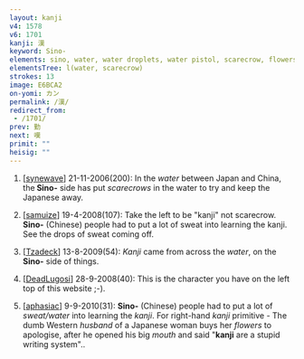 ```yaml
---
layout: kanji
v4: 1578
v6: 1701
kanji: 漢
keyword: Sino-
elements: sino, water, water droplets, water pistol, scarecrow, flowers, mouth, husband
elementsTree: l(water, scarecrow)
strokes: 13
image: E6BCA2
on-yomi: カン
permalink: /漢/
redirect_from:
 - /1701/
prev: 勤
next: 嘆
primit: ""
heisig: ""
---
```


1) [<a href="http://kanji.koohii.com/profile/synewave">synewave</a>] 21-11-2006(200): In the <em>water</em> between Japan and China, the<strong> Sino-</strong> side has put <em>scarecrows</em> in the water to try and keep the Japanese away.

2) [<a href="http://kanji.koohii.com/profile/samuize">samuize</a>] 19-4-2008(107): Take the left to be &quot;kanji&quot; not scarecrow.<strong> Sino-</strong> (Chinese) people had to put a lot of sweat into learning the kanji. See the drops of sweat coming off.

3) [<a href="http://kanji.koohii.com/profile/Tzadeck">Tzadeck</a>] 13-8-2009(54): <em>Kanji</em> came from across the <em>water</em>, on the<strong> Sino-</strong> side of things.

4) [<a href="http://kanji.koohii.com/profile/DeadLugosi">DeadLugosi</a>] 28-9-2008(40): This is the character you have on the left top of this website ;-).

5) [<a href="http://kanji.koohii.com/profile/aphasiac">aphasiac</a>] 9-9-2010(31): <strong>Sino-</strong> (Chinese) people had to put a lot of <em>sweat/water</em> into learning the <em>kanji</em>. For right-hand <em>kanji</em> primitive - The dumb Western <em>husband</em> of a Japanese woman buys her <em>flowers</em> to apologise, after he opened his big <em>mouth</em> and said &quot;<strong>kanji</strong> are a stupid writing system&quot;..

